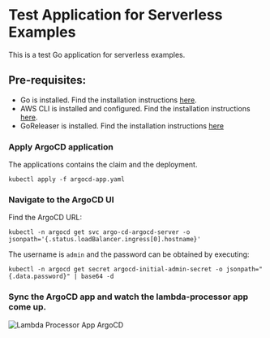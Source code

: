 # Test Application for Serverless Examples
This is a test Go application for serverless examples.

## Pre-requisites:
- Go is installed. Find the installation instructions [here](https://go.dev/doc/install).
- AWS CLI is installed and configured. Find the installation instructions [here](https://docs.aws.amazon.com/cli/latest/userguide/getting-started-install.html).
- GoReleaser is installed. Find the installation instructions [here](https://goreleaser.com/install/)

### Apply ArgoCD application
The applications contains the claim and the deployment.
```
kubectl apply -f argocd-app.yaml
```

### Navigate to the ArgoCD UI
Find the ArgoCD URL:
```
kubectl -n argocd get svc argo-cd-argocd-server -o jsonpath='{.status.loadBalancer.ingress[0].hostname}'
```
The username is `admin` and the password can be obtained by executing:
```
kubectl -n argocd get secret argocd-initial-admin-secret -o jsonpath="{.data.password}" | base64 -d
```

### Sync the ArgoCD app and watch the lambda-processor app come up.
![Lambda Processor App ArgoCD](argo.gif)
